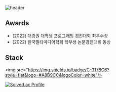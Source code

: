 ![header](https://capsule-render.vercel.app/api?type=cylinder&color=auto&height=100&section=header&text=wafla&fontSize=50)

## Awards
<ul>
        <li>(2022) 대경권 대학생 프로그래밍 경진대회 최우수상</li>
        <li>(2022) 한국멀티미디어학회 학부생 논문경진대회 동상</li>
</ul>

## Stack

<img src="https://img.shields.io/badge/C-3178C6?style=flat&logo=#A8B9CC&logoColor=white"/>

[![Solved.ac Profile](http://mazassumnida.wtf/api/v2/generate_badge?boj=jjangguzi)](https://solved.ac/jjangguzi/)

